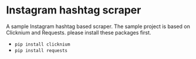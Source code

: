 # Instagram hashtag scraper
A sample Instagram hashtag based scraper. The sample project is based on Clicknium and Requests. 
please install these packages first.
- `pip install clicknium`
- `pip install requests` 